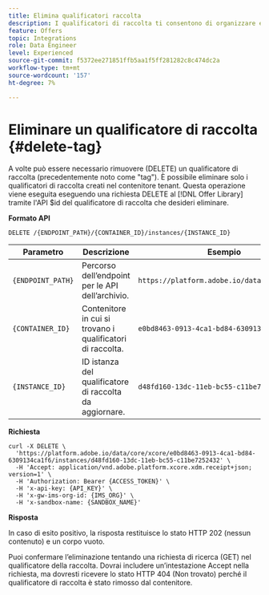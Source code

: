 ```yaml
---
title: Elimina qualificatori raccolta
description: I qualificatori di raccolta ti consentono di organizzare e ordinare meglio le offerte.
feature: Offers
topic: Integrations
role: Data Engineer
level: Experienced
source-git-commit: f5372ee271851ffb5aa1f5ff281282c8c474dc2a
workflow-type: tm+mt
source-wordcount: '157'
ht-degree: 7%

---
```



# Eliminare un qualificatore di raccolta {#delete-tag}

A volte può essere necessario rimuovere (DELETE) un qualificatore di raccolta (precedentemente noto come &quot;tag&quot;). È possibile eliminare solo i qualificatori di raccolta creati nel contenitore tenant. Questa operazione viene eseguita eseguendo una richiesta DELETE al [!DNL Offer Library] tramite l&#39;API $id del qualificatore di raccolta che desideri eliminare.

**Formato API**

```http
DELETE /{ENDPOINT_PATH}/{CONTAINER_ID}/instances/{INSTANCE_ID}
```

| Parametro | Descrizione | Esempio |
| --------- | ----------- | ------- |
| `{ENDPOINT_PATH}` | Percorso dell’endpoint per le API dell’archivio. | `https://platform.adobe.io/data/core/xcore/` |
| `{CONTAINER_ID}` | Contenitore in cui si trovano i qualificatori di raccolta. | `e0bd8463-0913-4ca1-bd84-6309134ca1f6` |
| `{INSTANCE_ID}` | ID istanza del qualificatore di raccolta da aggiornare. | `d48fd160-13dc-11eb-bc55-c11be7252432` |

**Richiesta**

```shell
curl -X DELETE \
  'https://platform.adobe.io/data/core/xcore/e0bd8463-0913-4ca1-bd84-6309134ca1f6/instances/d48fd160-13dc-11eb-bc55-c11be7252432' \
  -H 'Accept: application/vnd.adobe.platform.xcore.xdm.receipt+json; version=1' \
  -H 'Authorization: Bearer {ACCESS_TOKEN}' \
  -H 'x-api-key: {API_KEY}' \
  -H 'x-gw-ims-org-id: {IMS_ORG}' \
  -H 'x-sandbox-name: {SANDBOX_NAME}'
```

**Risposta**

In caso di esito positivo, la risposta restituisce lo stato HTTP 202 (nessun contenuto) e un corpo vuoto.

Puoi confermare l’eliminazione tentando una richiesta di ricerca (GET) nel qualificatore della raccolta. Dovrai includere un’intestazione Accept nella richiesta, ma dovresti ricevere lo stato HTTP 404 (Non trovato) perché il qualificatore di raccolta è stato rimosso dal contenitore.
